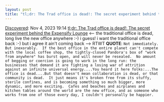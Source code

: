 ```yaml
---
layout: post
title: "tl;dr: The Trad office is dead!: The secret experiment behind the Expensify Lounge"
---
```

[Discovered](http://rolandtanglao.com/2020/07/29/p1-blogthis-checkvist-list-links-to-blog/): Nov 4, 2023 19:14 [tl;dr: The Trad office is dead!: The secret experiment behind the Expensify Lounge](https://use.expensify.com/blog/the-secret-experiment-behind-the-expensify-lounge) <-- the traditional office is dead, long live the new office anywhere :-) i guess! i want the traditional office back :-) but i agree it ain't coming back --> RTWT **QUOTE**: `Not immediately.  But inexorably.  If the best office in the entire planet can't compete with the local coffee shop, the tightly-closed Pandora's box of "work from anywhere" has burst open, and will never be resealed.  No amount of begging or coercion is going to work in the long run: the businesses that demand it are fighting a losing war of attrition against an infinite universal energy....You heard it here folks:...The office is dead....But that doesn't mean collaboration is dead, or that community is dead.  It just means it's broken free from its stuffy, sterile confines, and is becoming something so much bigger, more dynamic, and more exciting.  Cafes and beaches and airplanes and kitchen tables around the world are the new office, and as someone who works from one of those every day, I couldn't personally be happier.`
